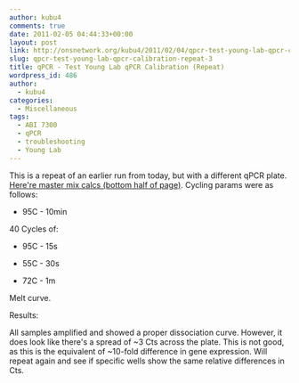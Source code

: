 ```yaml
---
author: kubu4
comments: true
date: 2011-02-05 04:44:33+00:00
layout: post
link: http://onsnetwork.org/kubu4/2011/02/04/qpcr-test-young-lab-qpcr-calibration-repeat-3/
slug: qpcr-test-young-lab-qpcr-calibration-repeat-3
title: qPCR - Test Young Lab qPCR Calibration (Repeat)
wordpress_id: 486
author:
  - kubu4
categories:
  - Miscellaneous
tags:
  - ABI 7300
  - qPCR
  - troubleshooting
  - Young Lab
---
```


This is a repeat of an earlier run from today, but with a different qPCR plate. [Here're master mix calcs (bottom half of page)](http://eagle.fish.washington.edu/Arabidopsis/Notebook%20Workup%20Files/20110204-01.jpg). Cycling params were as follows:




    
  * 95C - 10min



40 Cycles of:




    
  * 95C - 15s

    
  * 55C - 30s

    
  * 72C - 1m



Melt curve.

Results:

All samples amplified and showed a proper dissociation curve. However, it does look like there's a spread of ~3 Cts across the plate. This is not good, as this is the equivalent of ~10-fold difference in gene expression. Will repeat again and see if specific wells show the same relative differences in Cts.
